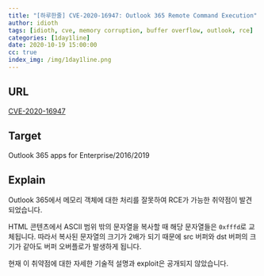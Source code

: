 ```yaml
---
title: "[하루한줄] CVE-2020-16947: Outlook 365 Remote Command Execution"
author: idioth
tags: [idioth, cve, memory corruption, buffer overflow, outlook, rce]
categories: [1day1line]
date: 2020-10-19 15:00:00
cc: true
index_img: /img/1day1line.png
---
```


## URL 

[CVE-2020-16947](https://github.com/0neb1n/CVE-2020-16947)



## Target

Outlook 365 apps for Enterprise/2016/2019



## Explain

Outlook 365에서 메모리 객체에 대한 처리를 잘못하여 RCE가 가능한 취약점이 발견되었습니다.

HTML 콘텐츠에서 ASCII 범위 밖의 문자열을 복사할 때 해당 문자열들은 `0xfffd`로 교체됩니다. 따라서 복사된 문자열의 크기가 2배가 되기 때문에 src 버퍼와 dst 버퍼의 크기가 같아도 버퍼 오버플로가 발생하게 됩니다.

현재 이 취약점에 대한 자세한 기술적 설명과 exploit은 공개되지 않았습니다.